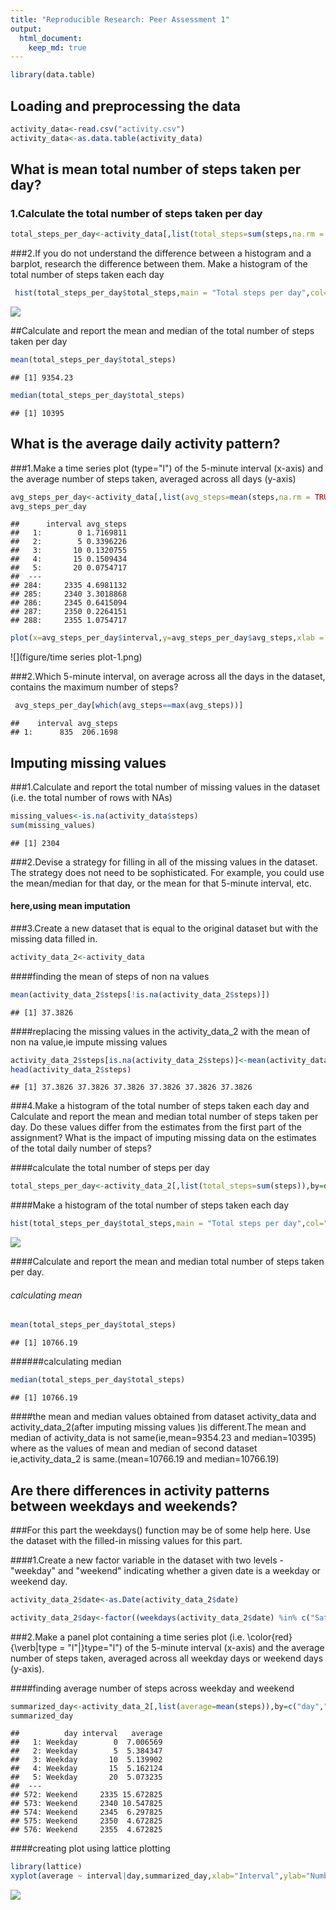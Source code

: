 ```yaml
---
title: "Reproducible Research: Peer Assessment 1"
output: 
  html_document:
    keep_md: true
---
```





```r
library(data.table)
```

## Loading and preprocessing the data


```r
activity_data<-read.csv("activity.csv")
activity_data<-as.data.table(activity_data)
```

## What is mean total number of steps taken per day?


### 1.Calculate the total number of steps taken per day

```r
total_steps_per_day<-activity_data[,list(total_steps=sum(steps,na.rm = TRUE)),by=date]
```

###2.If you do not understand the difference between a histogram and a barplot, research the difference between them. Make a histogram of the total number of steps taken each day


```r
 hist(total_steps_per_day$total_steps,main = "Total steps per day",col="blue",xlab= "Total_steps")
```

![](figure/histogram-1.png)<!-- -->



##Calculate and report the mean and median of the total number of steps taken per day


```r
mean(total_steps_per_day$total_steps)
```

```
## [1] 9354.23
```


```r
median(total_steps_per_day$total_steps)
```

```
## [1] 10395
```

## What is the average daily activity pattern?

###1.Make a time series plot (type="l") of the 5-minute interval (x-axis) and the average number of steps taken, averaged across all days (y-axis)


```r
avg_steps_per_day<-activity_data[,list(avg_steps=mean(steps,na.rm = TRUE)),by=interval]
avg_steps_per_day
```

```
##      interval avg_steps
##   1:        0 1.7169811
##   2:        5 0.3396226
##   3:       10 0.1320755
##   4:       15 0.1509434
##   5:       20 0.0754717
##  ---                   
## 284:     2335 4.6981132
## 285:     2340 3.3018868
## 286:     2345 0.6415094
## 287:     2350 0.2264151
## 288:     2355 1.0754717
```



```r
plot(x=avg_steps_per_day$interval,y=avg_steps_per_day$avg_steps,xlab = " 5 minute interval",ylab = "average number of steps taken(across all days)",type="l")
```

![](figure/time series plot-1.png)<!-- -->

###2.Which 5-minute interval, on average across all the days in the dataset, contains the maximum number of steps?


```r
 avg_steps_per_day[which(avg_steps==max(avg_steps))]
```

```
##    interval avg_steps
## 1:      835  206.1698
```


## Imputing missing values


###1.Calculate and report the total number of missing values in the dataset (i.e. the total number of rows with NAs)



```r
missing_values<-is.na(activity_data$steps)
sum(missing_values)
```

```
## [1] 2304
```

###2.Devise a strategy for filling in all of the missing values in the dataset. The strategy does not need to be sophisticated. For example, you could use the mean/median for that day, or the mean for that 5-minute interval, etc.
#### here,using mean imputation
###3.Create a new dataset that is equal to the original dataset but with the missing data filled in.


```r
activity_data_2<-activity_data
```

####finding the mean of steps of non na values

```r
mean(activity_data_2$steps[!is.na(activity_data_2$steps)])
```

```
## [1] 37.3826
```


####replacing the missing values in the activity_data_2 with the mean of non na value,ie impute missing values

```r
activity_data_2$steps[is.na(activity_data_2$steps)]<-mean(activity_data_2$steps[!is.na(activity_data_2$steps)])
head(activity_data_2$steps)
```

```
## [1] 37.3826 37.3826 37.3826 37.3826 37.3826 37.3826
```

###4.Make a histogram of the total number of steps taken each day and Calculate and report the mean and median total number of steps taken per day. Do these values differ from the estimates from the first part of the assignment? What is the impact of imputing missing data on the estimates of the total daily number of steps?

####calculate the total number of steps per day 

```r
total_steps_per_day<-activity_data_2[,list(total_steps=sum(steps)),by=date]
```

####Make a histogram of the total number of steps taken each day


```r
hist(total_steps_per_day$total_steps,main = "Total steps per day",col="blue",xlab= "Total_steps")
```

![](figure/histogram_2-1.png)<!-- -->

####Calculate and report the mean and median total number of steps taken per day.
###### calculating mean

```r
mean(total_steps_per_day$total_steps)
```

```
## [1] 10766.19
```

######calculating median

```r
median(total_steps_per_day$total_steps)
```

```
## [1] 10766.19
```

####the mean and median values obtained from dataset activity_data  and activity_data_2(after imputing missing values )is different.The mean and median of activity_data is not same(ie,mean=9354.23 and median=10395) where as the values of mean and median of second dataset ie,activity_data_2 is same.(mean=10766.19 and median=10766.19)



## Are there differences in activity patterns between weekdays and weekends?

###For this part the weekdays() function may be of some help here. Use the dataset with the filled-in missing values for this part.

####1.Create a new factor variable in the dataset with two levels - "weekday" and "weekend" indicating whether a given date is a weekday or weekend day.


```r
activity_data_2$date<-as.Date(activity_data_2$date)

activity_data_2$day<-factor((weekdays(activity_data_2$date) %in% c("Saturday","Sunday") ),levels=c(TRUE,FALSE),labels=c("Weekend","Weekday"))
```

###2.Make a panel plot containing a time series plot (i.e. \color{red}{\verb|type = "l"|}type="l") of the 5-minute interval (x-axis) and the average number of steps taken, averaged across all weekday days or weekend days (y-axis). 

####finding average number of steps across weekday and weekend

```r
summarized_day<-activity_data_2[,list(average=mean(steps)),by=c("day","interval")]
summarized_day
```

```
##          day interval   average
##   1: Weekday        0  7.006569
##   2: Weekday        5  5.384347
##   3: Weekday       10  5.139902
##   4: Weekday       15  5.162124
##   5: Weekday       20  5.073235
##  ---                           
## 572: Weekend     2335 15.672825
## 573: Weekend     2340 10.547825
## 574: Weekend     2345  6.297825
## 575: Weekend     2350  4.672825
## 576: Weekend     2355  4.672825
```

####creating plot using lattice plotting 

```r
library(lattice)
xyplot(average ~ interval|day,summarized_day,xlab="Interval",ylab="Number of steps",type="l",layout=c(1,2))
```

![](figure/xyplot-1.png)<!-- -->
 

 




